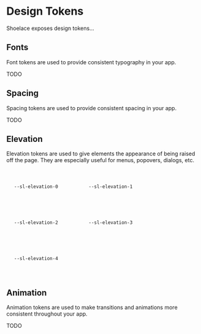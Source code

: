 # Design Tokens

Shoelace exposes design tokens...

## Fonts

Font tokens are used to provide consistent typography in your app.

TODO


## Spacing

Spacing tokens are used to provide consistent spacing in your app.

TODO


## Elevation

Elevation tokens are used to give elements the appearance of being raised off the page. They are especially useful for menus, popovers, dialogs, etc.

<div style="display: flex; flex-wrap: wrap; margin: 0 -20px;">
  <div style="border-radius: 3px; padding: 20px; margin: 20px; box-shadow: var(--sl-elevation-0);"><code>--sl-elevation-0</code></div>
  <div style="border-radius: 3px; padding: 20px; margin: 20px; box-shadow: var(--sl-elevation-1);"><code>--sl-elevation-1</code></div>
  <div style="border-radius: 3px; padding: 20px; margin: 20px; box-shadow: var(--sl-elevation-2);"><code>--sl-elevation-2</code></div>
  <div style="border-radius: 3px; padding: 20px; margin: 20px; box-shadow: var(--sl-elevation-3);"><code>--sl-elevation-3</code></div>
  <div style="border-radius: 3px; padding: 20px; margin: 20px; box-shadow: var(--sl-elevation-4);"><code>--sl-elevation-4</code></div>
</div>

## Animation

Animation tokens are used to make transitions and animations more consistent throughout your app.

TODO